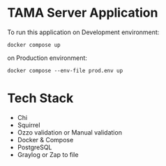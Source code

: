 # TAMA Server Application
To run this application 
on Development environment:
```shell
docker compose up
```

on Production environment:

```shell
docker compose --env-file prod.env up
```
# Tech Stack
- Chi
- Squirrel
- Ozzo validation or Manual validation
- Docker & Compose
- PostgreSQL
- Graylog or Zap to file
